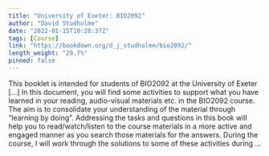 ```yaml
---
title: "University of Exeter: BIO2092"
author: "David Studholme"
date: "2022-01-15T10:28:37Z"
tags: [Course]
link: "https://bookdown.org/d_j_studholme/bio2092/"
length_weight: "20.7%"
pinned: false
---
```


This booklet is intended for students of BIO2092 at the University of Exeter [...] In this document, you will find some activities to support what you have learned in your reading, audio-visual
materials etc. in the BIO2092 course. The aim is to consolidate your understanding of the material through “learning by doing”. Addressing the
tasks and questions in this book will help you to read/watch/listen to the course materials in a more active
and engaged manner as you search those materials for the answers. During the course, I will work through the solutions to some of these activities during ...
